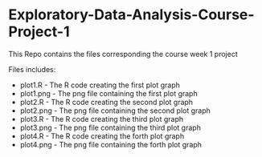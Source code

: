 # Exploratory-Data-Analysis-Course-Project-1
This Repo contains the files corresponding the course week 1 project

Files includes:
* plot1.R - The R code creating the first plot graph
* plot1.png - The png file containing the first plot graph
* plot2.R - The R code creating the second plot graph
* plot2.png - The png file containing the second plot graph
* plot3.R - The R code creating the third plot graph
* plot3.png - The png file containing the third plot graph
* plot4.R - The R code creating the forth plot graph
* plot4.png - The png file containing the forth plot graph

